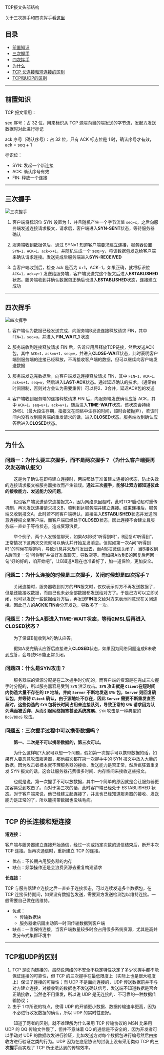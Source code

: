 TCP报文头部结构

关于三次握手和四次挥手看[这里](https://zhuanlan.zhihu.com/p/86426969)

## 目录
- [前置知识](#before)
- [三次握手](#catch)
- [四次挥手](#shake)
- [为什么](#why)
- [TCP 长连接和短连接的区别](#long-short)
- [TCP和UDP的区别](#tcp-udp)

---
## <span id="before">**前置知识**</span>

TCP 报文常用：

seq 序号：占 32 位，用来标识从 TCP 源端向目的端发送的字节流，发起方发送数据时对此进行标记

ack 序号（确认序号）：占 32 位，只有 ACK 标志位是 1 时，确认序号才有效，ack = seq + 1

标识位：
- SYN: 发起一个新连接
- ACK: 确认序号有效
- FIN: 释放一个连接

---
## <span id="catch">**三次握手**</span>

![三次握手](./tcp/三次握手.png)

1. 客户端将标识位 SYN 设置为 1，并且随机产生一个字节流值 `seq=x`，之后向服务端发送连接请求报文，请求后，客户端进入**SYN-SENT**状态，等待服务器确认

2. 服务端收到数据包后，通过 SYN=1 知道客户端要求建立连接，服务器设置 `SYN=1，ACK=1，ack=x+1`，并随机生成一个 seq=y，将该数据包发送给客户端来确认请求连接。发送完成后服务端进入**SYN-RECEIVED**

3. 当客户端收到后，检查 ack 是否为 x+1，ACK=1，如果正确，就将标识位 `ACK=1，ack=y+1` 发送给服务端，客户端发送完这个报文后进入**ESTABLISHED**状态。服务端收到并确认数据包正确后也进入**ESTABLISHED**状态，连接建立成功

---
## <span id="shake">**四次挥手**</span>

![四次挥手](./tcp/四次挥手.png)

1. 客户端认为数据已经发送完成，向服务端B发送连接释放请求 FIN，其中 `FIN=1，seq=u`，并进入 **FIN_WAIT_1** 状态

2. 服务端收到连接释放请求 FIN 后，告诉应用层释放TCP链接，然后发送ACK包，其中 `ACK=1，ack=u+1，seq=v`，并进入**CLOSE-WAIT**状态，此时表明客户端到服务端的连接已经释放，不再接收客户端的数据，但可以继续向客户端发送数据

3. 服务端发送完数据后，向客户端发送连接释放请求 FIN，其中 `FIN=1，ACK=1，ack=u+1，seq=w`，然后进入**LAST-ACK**状态。通过延迟确认的技术，（通常由时间限制，否则对方会认为需要重传）可以将2、3合并，延迟ACK包的发送

4. 客户端收到服务端的连接释放请求 FIN 后，向服务端发送确认应答 ACK，其中 `ACK=1，seq=u+1，ack=w+1`，随后进入**TIME-WAIT**状态。该状态会持续2MSL（最大段生存期，指报文在网络中生存的时间，超时会被抛弃），若该时间内没有收到服务端的重发请求的话，进入**CLOSED**状态。服务端收到确认应答后进入**CLOSED**状态。

---
## <span id="why">**为什么**</span>

### **问题一：为什么要三次握手，而不是两次握手？（为什么客户端要再次发送确认报文）**

&emsp;&emsp;这是为了确认在即将建立连接时，两端都处于准备建立连接的状态，防止失效的连接请求报文被服务器接收而产生错误。**通过三次握手，能够让双方都知道彼此的接收能力、发送能力没问题**。

&emsp;&emsp;假设客户端发送请求连接报文A，因为网络原因超时，此时TCP启动超时重传机制，再次发送连接请求报文B，顺利到达服务端并建立连接。结束连接后，服务端又收到报文A，此时若不同客户端确认，直接进入**ESTABLISHED**状态并发送同意连接报文至客户端，而客户端已经处于**CLOSED**状态，因此连接不会建立且服务端一直处于等待状态，造成资源浪费。

&emsp;&emsp;举个例子，两个人发微信聊天，如果A对B说“听得到吗”，B回复A“听得到”，正常情况下这两次交流就可以确认并开始互发消息。但假如第一次A问“听得到吗”的时候在隧道内，导致消息并未及时发出去，而A就把微信关闭了，当B接收到A后回复一句“听得到”并做好准备聊天，导致空等。而如果A收到B的回复后再回一句“好的好的，咱开始吧”，让B知道A现在也准备好了，加一道保险，更加安全。

### **问题二：为什么连接的时候是三次握手，关闭时候却是四次挥手？**

&emsp;&emsp;关闭连接时，服务器收到对方的**FIN**报文时，仅仅表示对方不再发送数据了，但是还能接收数据，而自己也未必全部数据都发送给对方了。于是己方可以立即关闭，也可以发送一些数据给对方后，再发送**FIN**报文给对方来表示同意现在关闭连接。因此己方的**ACK**和**FIN**会分开发送，导致多了一次。




### **问题三：为什么A要进入TIME-WAIT状态，等待2MSL后再进入CLOSED状态？**

&emsp;&emsp;为了保证B能收到A的确认应答。

&emsp;&emsp;假如A发完确认应答后直接进入**CLOSED**状态，如果因为网络问题造成B未收到应答，会导致B不能正常关闭。

### **问题四：什么是SYN攻击？**

&emsp;&emsp;服务器端的资源分配是在二次握手时分配的，而客户端的资源是在完成三次握手时分配的，所以服务器容易受到 `SYN` 洪泛攻击。**`SYN` 攻击就是 `Client`在短时间内伪造大量不存在的 `IP` 地址，并向 `Server` 不断地发送 `SYN` 包，`Server` 则回复确认包，并等待 `Client` 确认，由于源地址不存在，因此 `Server` 需要不断重发直至超时，这些伪造的 `SYN` 包将长时间占用未连接队列，导致正常的 `SYN` 请求因为队列满而被丢弃，从而引起网络拥塞甚至系统瘫痪**。`SYN` 攻击是一种典型的 `DoS/DDoS` 攻击。

### **问题五：三次握手过程中可以携带数据吗？**

&emsp;&emsp;**第一、二次是不可以携带数据的，第三次可以。**

&emsp;&emsp;为什么这样呢?大家可以想一个问题，假如第一次握手可以携带数据的话，如果有人要恶意攻击服务器，那他每次都在第一次握手中的 SYN 报文中放入大量的数据。因为攻击者根本就不理服务器的接收、发送能力是否正常，然后疯狂着重复发 SYN 报文的话，这会让服务器花费很多时间、内存空间来接收这些报文。

&emsp;&emsp;也就是说，第一次握手不可以放数据，其中一个简单的原因就是会让服务器更加容易受到攻击了。而对于第三次的话，此时客户端已经处于 ESTABLISHED 状态。对于客户端来说，他已经建立起连接了，并且也已经知道服务器的接收、发送能力是正常的了，所以能携带数据也没啥毛病。

---
## <span id="long-short">**TCP 的长连接和短连接**</span>

**短连接：**

客户端与服务器建立连接开始通信，经过一次或指定次数的通信结束后，断开本次 TCP 连接。当再次通信时，重新建立 TCP 的连接。

- 优点：不长期占用服务器的内存
- 缺点：频繁操作还是会浪费资源去重复构建请求

**长连接：**

TCP 与服务器建立连接之后一直处于连接状态，可以连续发送多个数据包，在 TCP 连接保持期间，如果没有数据包发送，需要双方发送检测包以维持连接。一般需要自己做在线维持。

- 优点：
    - 传输数据快
    - 服务器嫩巩固主动第一时间传输数据到客户端
- 缺点：一直保持连接，当客户端数量较多时会占用很多系统资源，尤其是高并发分布式集群环境中

---
## <span id="tcp-udp">**TCP和UDP的区别**</span>

1. TCP 是面向链接的，虽然说网络的不安全不稳定特性决定了多少次握手都不能保证连接的可靠性，但 TCP 的三次握手在最低限度上（实际上也是很大程度上）保证了连接的可靠性；而 UDP 不是面向连接的，UDP 传送数据前并不与对方建立连接，对接收到的数据也不发送确认信号，发送端不知道数据是否会正确接收，当然也不用重发，所以说 UDP 是无连接的、不可靠的一种数据传输协议；
2. 由于 1 中所说的特点，使得 UDP 的开销更小数据、数据传输速率更高，因为不必进行收发数据的确认，所以 UDP 的实时性更好。

&emsp;&emsp;知道了两者的区别，就不难理解为什么采用 TCP 传输协议的 MSN 比采用 UDP 的 QQ 传输文件慢了，但并不意味着 QQ 的通信是不安全的，因为开发者可以手动对 UDP 的数据收发进行验证，比如发送方对每个数据包进行编号然后由接收方进行验证之类的行为。UDP 因为在底层协议的封装上没有采用类似 TCP 的**三次握手**而实现了 TCP 所无法达到的传输效率。

